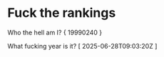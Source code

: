 # Fuck the rankings

Who the hell am I?
{ 19990240 }

What fucking year is it?
[ 2025-06-28T09:03:20Z ]
